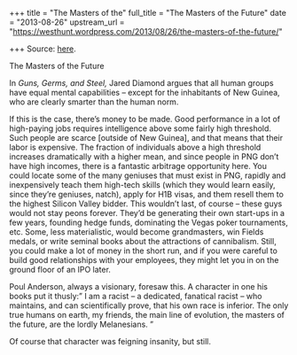 +++
title = "The Masters of the"
full_title = "The Masters of the Future"
date = "2013-08-26"
upstream_url = "https://westhunt.wordpress.com/2013/08/26/the-masters-of-the-future/"

+++
Source: [here](https://westhunt.wordpress.com/2013/08/26/the-masters-of-the-future/).

The Masters of the Future

In *Guns, Germs, and Steel,* Jared Diamond argues that all human groups
have equal mental capabilities – except for the inhabitants of New
Guinea, who are clearly smarter than the human norm.

If this is the case, there’s money to be made. Good performance in a
lot of high-paying jobs requires intelligence above some fairly high
threshold. Such people are scarce \[outside of New Guinea\], and that
means that their labor is expensive. The fraction of individuals above
a high threshold increases dramatically with a higher mean, and since
people in PNG don’t have high incomes, there is a fantastic arbitrage
opportunity here. You could locate some of the many geniuses that must
exist in PNG, rapidly and inexpensively teach them high-tech skills
(which they would learn easily, since they’re geniuses, natch), apply
for H1B visas, and them resell them to the highest Silicon Valley
bidder. This wouldn’t last, of course – these guys would not stay peons
forever. They’d be generating their own start-ups in a few years,
founding hedge funds, dominating the Vegas poker tournaments, etc.
Some, less materialistic, would become grandmasters, win Fields medals,
or write seminal books about the attractions of cannibalism. Still, you
could make a lot of money in the short run, and if you were careful to
build good relationships with your employees, they might let you in on
the ground floor of an IPO later.

Poul Anderson, always a visionary, foresaw this. A character in one his
books put it thusly:” I am a racist – a dedicated, fanatical racist –
who maintains, and can scientifically prove, that his own race is
inferior. The only true humans on earth, my friends, the main line of
evolution, the masters of the future, are the lordly Melanesians. ”

Of course that character was feigning insanity, but still.

